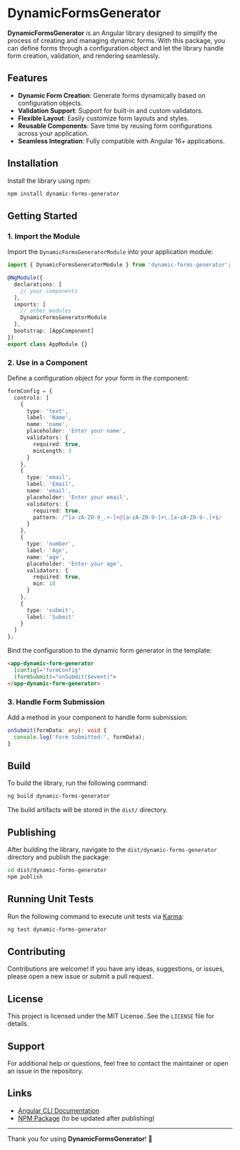 # DynamicFormsGenerator

**DynamicFormsGenerator** is an Angular library designed to simplify the process of creating and managing dynamic forms. With this package, you can define forms through a configuration object and let the library handle form creation, validation, and rendering seamlessly.

## Features

- **Dynamic Form Creation**: Generate forms dynamically based on configuration objects.
- **Validation Support**: Support for built-in and custom validators.
- **Flexible Layout**: Easily customize form layouts and styles.
- **Reusable Components**: Save time by reusing form configurations across your application.
- **Seamless Integration**: Fully compatible with Angular 16+ applications.

## Installation

Install the library using npm:

```bash
npm install dynamic-forms-generator
```

## Getting Started

### 1. Import the Module

Import the `DynamicFormsGeneratorModule` into your application module:

```typescript
import { DynamicFormsGeneratorModule } from 'dynamic-forms-generator';

@NgModule({
  declarations: [
    // your components
  ],
  imports: [
    // other modules
    DynamicFormsGeneratorModule
  ],
  bootstrap: [AppComponent]
})
export class AppModule {}
```

### 2. Use in a Component

Define a configuration object for your form in the component:

```typescript
formConfig = {
  controls: [
    {
      type: 'text',
      label: 'Name',
      name: 'name',
      placeholder: 'Enter your name',
      validators: {
        required: true,
        minLength: 3
      }
    },
    {
      type: 'email',
      label: 'Email',
      name: 'email',
      placeholder: 'Enter your email',
      validators: {
        required: true,
        pattern: /^[a-zA-Z0-9_.+-]+@[a-zA-Z0-9-]+\.[a-zA-Z0-9-.]+$/
      }
    },
    {
      type: 'number',
      label: 'Age',
      name: 'age',
      placeholder: 'Enter your age',
      validators: {
        required: true,
        min: 18
      }
    },
    {
      type: 'submit',
      label: 'Submit'
    }
  ]
};
```

Bind the configuration to the dynamic form generator in the template:

```html
<app-dynamic-form-generator
  [config]="formConfig"
  (formSubmit)="onSubmit($event)">
</app-dynamic-form-generator>
```

### 3. Handle Form Submission

Add a method in your component to handle form submission:

```typescript
onSubmit(formData: any): void {
  console.log('Form Submitted:', formData);
}
```

## Build

To build the library, run the following command:

```bash
ng build dynamic-forms-generator
```

The build artifacts will be stored in the `dist/` directory.

## Publishing

After building the library, navigate to the `dist/dynamic-forms-generator` directory and publish the package:

```bash
cd dist/dynamic-forms-generator
npm publish
```

## Running Unit Tests

Run the following command to execute unit tests via [Karma](https://karma-runner.github.io):

```bash
ng test dynamic-forms-generator
```

## Contributing

Contributions are welcome! If you have any ideas, suggestions, or issues, please open a new issue or submit a pull request.

## License

This project is licensed under the MIT License. See the `LICENSE` file for details.

## Support

For additional help or questions, feel free to contact the maintainer or open an issue in the repository.

## Links

- [Angular CLI Documentation](https://angular.io/cli)
- [NPM Package](https://www.npmjs.com/package/dynamic-forms-generator) (to be updated after publishing)

---

Thank you for using **DynamicFormsGenerator**! 🎉